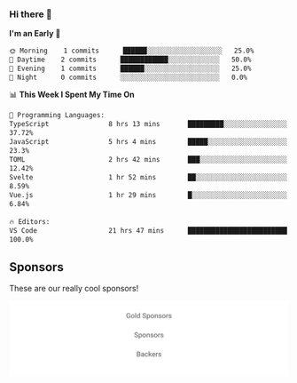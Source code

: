 ### Hi there 👋

<!--
**alexanderniebuhr/alexanderniebuhr** is a ✨ _special_ ✨ repository because its `README.md` (this file) appears on your GitHub profile.

Here are some ideas to get you started:

- 🔭 I’m currently working on ...
- 🌱 I’m currently learning ...
- 👯 I’m looking to collaborate on ...
- 🤔 I’m looking for help with ...
- 💬 Ask me about ...
- 📫 How to reach me: ...
- 😄 Pronouns: ...
- ⚡ Fun fact: ...
-->

<!--START_SECTION:waka-->
**I'm an Early 🐤** 

```text
🌞 Morning    1 commits      ██████░░░░░░░░░░░░░░░░░░░   25.0% 
🌆 Daytime    2 commits      ████████████░░░░░░░░░░░░░   50.0% 
🌃 Evening    1 commits      ██████░░░░░░░░░░░░░░░░░░░   25.0% 
🌙 Night      0 commits      ░░░░░░░░░░░░░░░░░░░░░░░░░   0.0%

```


📊 **This Week I Spent My Time On** 

```text
💬 Programming Languages: 
TypeScript               8 hrs 13 mins       █████████░░░░░░░░░░░░░░░░   37.72% 
JavaScript               5 hrs 4 mins        █████░░░░░░░░░░░░░░░░░░░░   23.3% 
TOML                     2 hrs 42 mins       ███░░░░░░░░░░░░░░░░░░░░░░   12.42% 
Svelte                   1 hr 52 mins        ██░░░░░░░░░░░░░░░░░░░░░░░   8.59% 
Vue.js                   1 hr 29 mins        █░░░░░░░░░░░░░░░░░░░░░░░░   6.84%

🔥 Editors: 
VS Code                  21 hrs 47 mins      █████████████████████████   100.0%

```


<!--END_SECTION:waka-->

## Sponsors

These are our really cool sponsors!

<!-- sponsors -->

<!-- sponsors -->

<p align="center">
  <a href="https://github.com/sponsors/alexanderniebuhr">
    <img src='./sponsors.svg'/>
  </a>
</p>
